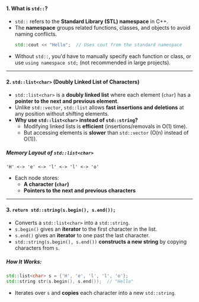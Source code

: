 #### **1. What is `std::`?**
- `std::` refers to the **Standard Library (STL) namespace** in C++.
- The **namespace** groups related functions, classes, and objects to avoid naming conflicts.
  ```cpp
  std::cout << "Hello";  // Uses cout from the standard namespace
  ```
- Without `std::`, you'd have to manually specify each function or class, or use `using namespace std;` (not recommended in large projects).

---

#### **2. `std::list<char>` (Doubly Linked List of Characters)**
- `std::list<char>` is a **doubly linked list** where each element (`char`) has a **pointer to the next and previous element**.
- Unlike `std::vector`, `std::list` allows **fast insertions and deletions** at any position without shifting elements.
- **Why use `std::list<char>` instead of `std::string`?**
  - Modifying linked lists is **efficient** (insertions/removals in O(1) time).
  - But accessing elements is **slower** than `std::vector` (O(n) instead of O(1)).

##### **Memory Layout of `std::list<char>`**
```
'H' <-> 'e' <-> 'l' <-> 'l' <-> 'o'
```
- Each node stores:
  - **A character (`char`)**
  - **Pointers to the next and previous characters**

---

#### **3. `return std::string(s.begin(), s.end());`**
- Converts a `std::list<char>` into a `std::string`.
- `s.begin()` gives an **iterator** to the first character in the list.
- `s.end()` gives an **iterator** to one past the last character.
- `std::string(s.begin(), s.end())` **constructs a new string** by copying characters from `s`.

##### **How It Works:**
```cpp
std::list<char> s = {'H', 'e', 'l', 'l', 'o'};
std::string str(s.begin(), s.end());  // "Hello"
```
- Iterates over `s` and **copies** each character into a new `std::string`.

